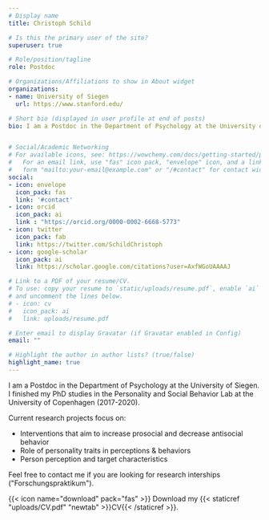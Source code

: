 ```yaml
---
# Display name
title: Christoph Schild

# Is this the primary user of the site?
superuser: true

# Role/position/tagline
role: Postdoc

# Organizations/Affiliations to show in About widget
organizations:
- name: University of Siegen
  url: https://www.stanford.edu/

# Short bio (displayed in user profile at end of posts)
bio: I am a Postdoc in the Department of Psychology at the University of Siegen. Before joining the Lab, I finished my PhD studies in the Personality and Social Behavior Lab at the University of Copenhagen (2017-2020).


# Social/Academic Networking
# For available icons, see: https://wowchemy.com/docs/getting-started/page-builder/#icons
#   For an email link, use "fas" icon pack, "envelope" icon, and a link in the
#   form "mailto:your-email@example.com" or "/#contact" for contact widget.
social:
- icon: envelope
  icon_pack: fas
  link: '#contact'
- icon: orcid
  icon_pack: ai
  link : "https://orcid.org/0000-0002-6668-5773"
- icon: twitter
  icon_pack: fab
  link: https://twitter.com/SchildChristoph
- icon: google-scholar
  icon_pack: ai
  link: https://scholar.google.com/citations?user=AxfWGoUAAAAJ

# Link to a PDF of your resume/CV.
# To use: copy your resume to `static/uploads/resume.pdf`, enable `ai` icons in `params.toml`, 
# and uncomment the lines below.
# - icon: cv
#   icon_pack: ai
#   link: uploads/resume.pdf

# Enter email to display Gravatar (if Gravatar enabled in Config)
email: ""

# Highlight the author in author lists? (true/false)
highlight_name: true
---
```


I am a Postdoc in the Department of Psychology at the University of Siegen. I finished my PhD studies in the Personality and Social Behavior Lab at the University of Copenhagen (2017-2020).

Current research projects focus on:

- Interventions that aim to increase prosocial and decrease antisocial behavior
- Role of personality traits in perceptions & behaviors
- Person perception and target characteristics

Feel free to contact me if you are looking for research interships ("Forschungspraktikum").

{{< icon name="download" pack="fas" >}} Download my {{< staticref "uploads/CV.pdf" "newtab" >}}CV{{< /staticref >}}.
